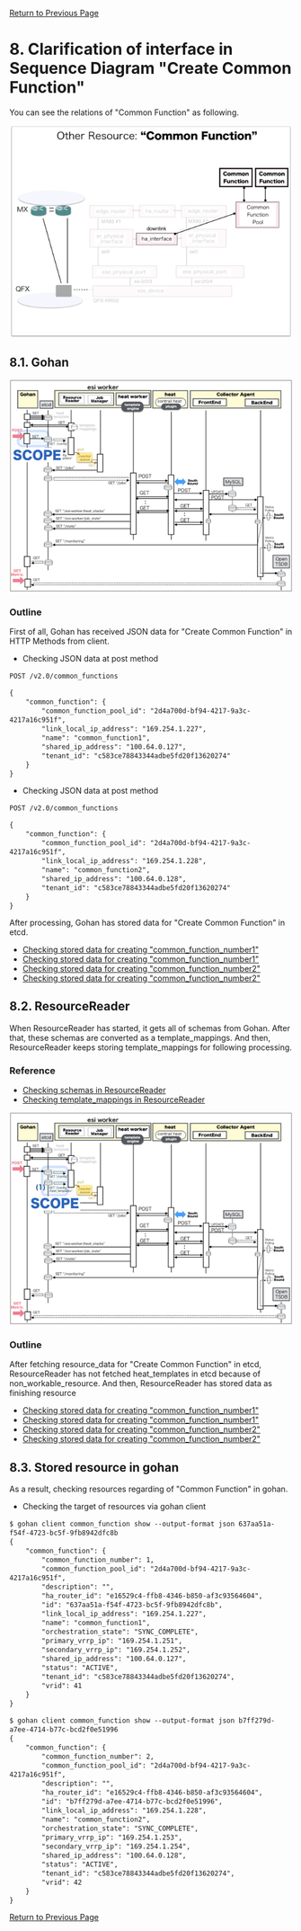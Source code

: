 [Return to Previous Page](00_common_function_gateway.md)

# 8. Clarification of interface in Sequence Diagram "Create Common Function"
You can see the relations of "Common Function" as following.

![Common Function](resource/gohan_investigate_for_commfuncgw.009.png)


## 8.1. Gohan

![scope](../images/ESI_Sequence_diagram.002.png)

### Outline
First of all, Gohan has received JSON data for "Create Common Function" in HTTP Methods from client.

* Checking JSON data at post method
```
POST /v2.0/common_functions
```
```
{
    "common_function": {
        "common_function_pool_id": "2d4a700d-bf94-4217-9a3c-4217a16c951f",
        "link_local_ip_address": "169.254.1.227",
        "name": "common_function1",
        "shared_ip_address": "100.64.0.127",
        "tenant_id": "c583ce78843344adbe5fd20f13620274"
    }
}
```
* Checking JSON data at post method
```
POST /v2.0/common_functions
```
```
{
    "common_function": {
        "common_function_pool_id": "2d4a700d-bf94-4217-9a3c-4217a16c951f",
        "link_local_ip_address": "169.254.1.228",
        "name": "common_function2",
        "shared_ip_address": "100.64.0.128",
        "tenant_id": "c583ce78843344adbe5fd20f13620274"
    }
}
```
After processing, Gohan has stored data for "Create Common Function" in etcd.

* [Checking stored data for creating "common_function_number1"](stored_in_etcd/01_Gohan/CreateCommonFunction_01.md)
* [Checking stored data for creating "common_function_number1"](stored_in_etcd/01_Gohan/CreateCommonFunction_02.md)
* [Checking stored data for creating "common_function_number2"](stored_in_etcd/01_Gohan/CreateCommonFunction_03.md)
* [Checking stored data for creating "common_function_number2"](stored_in_etcd/01_Gohan/CreateCommonFunction_04.md)


## 8.2. ResourceReader
When ResourceReader has started, it gets all of schemas from Gohan.
After that, these schemas are converted as a template_mappings.
And then, ResourceReader keeps storing template_mappings for following processing.

### Reference
* [Checking schemas in ResourceReader](../memo/schemas.txt)
* [Checking template_mappings in ResourceReader](../memo/template_mappings.md)

![scope](../images/ESI_Sequence_diagram.003.png)

### Outline
After fetching resource_data for "Create Common Function" in etcd, ResourceReader has not fetched heat_templates in etcd because of non_workable_resource.
And then, ResourceReader has stored data as finishing resource

* [Checking stored data for creating "common_function_number1"](stored_in_etcd/00_ResourceReader/CreateCommonFunction_01.md)
* [Checking stored data for creating "common_function_number1"](stored_in_etcd/00_ResourceReader/CreateCommonFunction_02.md)
* [Checking stored data for creating "common_function_number2"](stored_in_etcd/00_ResourceReader/CreateCommonFunction_03.md)
* [Checking stored data for creating "common_function_number2"](stored_in_etcd/00_ResourceReader/CreateCommonFunction_04.md)


## 8.3. Stored resource in gohan
As a result, checking resources regarding of "Common Function" in gohan.

* Checking the target of resources via gohan client
```
$ gohan client common_function show --output-format json 637aa51a-f54f-4723-bc5f-9fb8942dfc8b
{
    "common_function": {
        "common_function_number": 1,
        "common_function_pool_id": "2d4a700d-bf94-4217-9a3c-4217a16c951f",
        "description": "",
        "ha_router_id": "e16529c4-ffb8-4346-b850-af3c93564604",
        "id": "637aa51a-f54f-4723-bc5f-9fb8942dfc8b",
        "link_local_ip_address": "169.254.1.227",
        "name": "common_function1",
        "orchestration_state": "SYNC_COMPLETE",
        "primary_vrrp_ip": "169.254.1.251",
        "secondary_vrrp_ip": "169.254.1.252",
        "shared_ip_address": "100.64.0.127",
        "status": "ACTIVE",
        "tenant_id": "c583ce78843344adbe5fd20f13620274",
        "vrid": 41
    }
}
```
```
$ gohan client common_function show --output-format json b7ff279d-a7ee-4714-b77c-bcd2f0e51996
{
    "common_function": {
        "common_function_number": 2,
        "common_function_pool_id": "2d4a700d-bf94-4217-9a3c-4217a16c951f",
        "description": "",
        "ha_router_id": "e16529c4-ffb8-4346-b850-af3c93564604",
        "id": "b7ff279d-a7ee-4714-b77c-bcd2f0e51996",
        "link_local_ip_address": "169.254.1.228",
        "name": "common_function2",
        "orchestration_state": "SYNC_COMPLETE",
        "primary_vrrp_ip": "169.254.1.253",
        "secondary_vrrp_ip": "169.254.1.254",
        "shared_ip_address": "100.64.0.128",
        "status": "ACTIVE",
        "tenant_id": "c583ce78843344adbe5fd20f13620274",
        "vrid": 42
    }
}
```

[Return to Previous Page](00_common_function_gateway.md)
